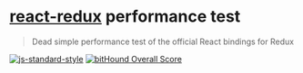 # [react-redux](https://github.com/reactjs/react-redux) performance test
> Dead simple performance test of the official React bindings for Redux

[![js-standard-style](https://img.shields.io/badge/code%20style-standard-brightgreen.svg)](http://standardjs.com/) 
[![bitHound Overall Score](https://www.bithound.io/github/broadsw0rd/react-redux-perf/badges/score.svg)](https://www.bithound.io/github/broadsw0rd/react-redux-perf)
